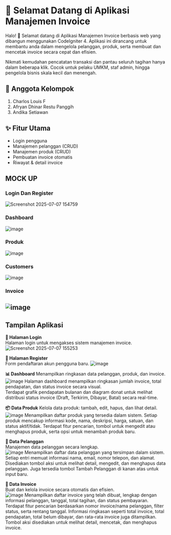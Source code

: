 # 👋 Selamat Datang di Aplikasi Manajemen Invoice  
Halo! 👋
Selamat datang di Aplikasi Manajemen Invoice berbasis web yang dibangun menggunakan CodeIgniter 4.
Aplikasi ini dirancang untuk membantu anda dalam mengelola pelanggan, produk, serta membuat dan mencetak invoice secara cepat dan efisien.

Nikmati kemudahan pencatatan transaksi dan pantau seluruh tagihan hanya dalam beberapa klik.
Cocok untuk pelaku UMKM, staf admin, hingga pengelola bisnis skala kecil dan menengah.

## 👥 Anggota Kelompok  
1. Charlos Louis F  
2. Afryan Dhinar Restu Panggih  
3. Andika Setiawan  

## ✨ Fitur Utama  
- Login pengguna  
- Manajemen pelanggan (CRUD)  
- Manajemen produk (CRUD)  
- Pembuatan invoice otomatis  
- Riwayat & detail invoice  

## MOCK UP  
### Login Dan Register
![Screenshot 2025-07-07 154759](https://github.com/user-attachments/assets/716e27c4-05d6-4167-ab18-bb4f5c66d3bc)

### Dashboard
![image](https://github.com/user-attachments/assets/5f1dddd3-96cb-4aa7-8588-008d52114829)

### Produk
![image](https://github.com/user-attachments/assets/7b8ee1ac-255e-4501-86bc-85ae22c64920)

### Customers
![image](https://github.com/user-attachments/assets/9a3e725a-bcbc-4731-bcb6-606447312112)

### Invoice
![image](https://github.com/user-attachments/assets/344fc00e-c101-49b6-968f-b4a4cd7182e3)
----

## Tampilan Aplikasi 
**🔐 Halaman Login**  
Halaman login untuk mengakses sistem manajemen invoice.
![Screenshot 2025-07-07 155253](https://github.com/user-attachments/assets/0045fde0-c8fa-4e5d-b366-58dc6f8e2737)

**📝 Halaman Register**  
Form pendaftaran akun pengguna baru.
![image](https://github.com/user-attachments/assets/90479992-c073-48c6-aa73-6ebed3a6b801)

**📊 Dashboard**
Menampilkan ringkasan data pelanggan, produk, dan invoice.  
![image](https://github.com/user-attachments/assets/db6ef176-dfc0-4420-be11-9d05b46ffe01)
Halaman dashboard menampilkan ringkasan jumlah invoice, total pendapatan, dan status invoice secara visual.  
Terdapat grafik pendapatan bulanan dan diagram donat untuk melihat distribusi status invoice (Draft, Terkirim, Dibayar, Batal) secara real-time.

**📦 Data Produk**
Kelola data produk: tambah, edit, hapus, dan lihat detail.  
![image](https://github.com/user-attachments/assets/ed4326d4-b130-4f20-847e-633a80e421b5)
Menampilkan daftar produk yang tersedia dalam sistem.
Setiap produk mencakup informasi kode, nama, deskripsi, harga, satuan, dan status aktif/tidak.
Terdapat fitur pencarian, tombol untuk mengedit atau menghapus produk, serta opsi untuk menambah produk baru.

**👥 Data Pelanggan**  
Manajemen data pelanggan secara lengkap.  
![image](https://github.com/user-attachments/assets/7bc05022-0b39-4a83-8b7b-38a0eff1991b)
Menampilkan daftar data pelanggan yang tersimpan dalam sistem.
Setiap entri memuat informasi nama, email, nomor telepon, dan alamat.
Disediakan tombol aksi untuk melihat detail, mengedit, dan menghapus data pelanggan. Juga tersedia tombol Tambah Pelanggan di kanan atas untuk input baru.

**🧾 Data Invoice**  
Buat dan kelola invoice secara otomatis dan efisien.  
![image](https://github.com/user-attachments/assets/59de3b06-e078-4454-8886-19820929af46)
Menampilkan daftar invoice yang telah dibuat, lengkap dengan informasi pelanggan, tanggal, total tagihan, dan status pembayaran.
Terdapat fitur pencarian berdasarkan nomor invoice/nama pelanggan, filter status, serta rentang tanggal.
Informasi ringkasan seperti total invoice, total pendapatan, total belum dibayar, dan rata-rata invoice juga ditampilkan.
Tombol aksi disediakan untuk melihat detail, mencetak, dan menghapus invoice.
